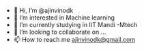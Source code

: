 - 👋 Hi, I’m @ajinvinodk
- 👀 I’m interested in Machine learning
- 🌱 I’m currently studying in IIT Mandi -Mtech
- 💞️ I’m looking to collaborate on ...
- 📫 How to reach me ajinvinodk@gmail.com
  

<!---
ajinvinod/ajinvinod is a ✨ special ✨ repository because its `README.md` (this file) appears on your GitHub profile.
You can click the Preview link to take a look at your changes.
--->
